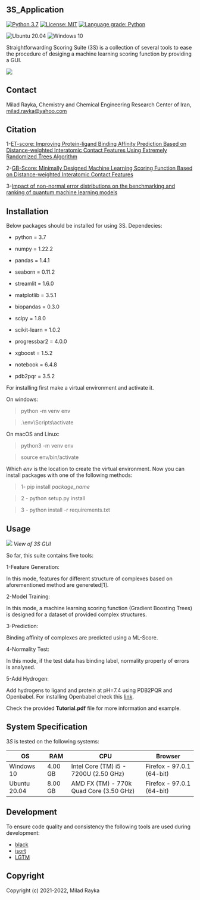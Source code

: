 3S_Application
--
[![Python 3.7](https://img.shields.io/badge/python-3.7-blue.svg)](https://www.python.org/downloads/release/python-360/)
[![License: MIT](https://img.shields.io/badge/License-MIT-yellow.svg)](https://opensource.org/licenses/MIT)
[![Language grade: Python](https://img.shields.io/lgtm/grade/python/g/miladrayka/3s_application.svg?logo=lgtm&logoWidth=18)](https://lgtm.com/projects/g/miladrayka/3s_application/context:python)

![Ubuntu 20.04](https://img.shields.io/badge/Ubuntu-E95420?style=for-the-badge&logo=ubuntu&logoColor=white)
![Windows 10](https://img.shields.io/badge/Windows-0078D6?style=for-the-badge&logo=windows&logoColor=white)


Straightforwarding Scoring Suite (3S) is a collection of several tools to ease the procedure of desiging a machine learning scoring function by providing a GUI.

![](https://github.com/miladrayka/3s_application/blob/main/logo.png)

Contact
---
Milad Rayka, Chemistry and Chemical Engineering Research Center of Iran, milad.rayka@yahoo.com

Citation
--

1-[ET-score: Improving Protein-ligand Binding Affinity Prediction Based on Distance-weighted Interatomic Contact Features Using Extremely Randomized Trees Algorithm](https://onlinelibrary.wiley.com/doi/full/10.1002/minf.202060084)

2-[GB-Score: Minimally Designed Machine Learning Scoring Function Based on Distance-weighted Interatomic Contact Features](https://chemrxiv.org/engage/chemrxiv/article-details/6210b55ce0f5297c08b7f36a)

3-[Impact of non-normal error distributions on the benchmarking and ranking of quantum machine learning models](https://iopscience.iop.org/article/10.1088/2632-2153/aba184/meta)

Installation
--
Below packages should be installed for using 3S. Dependecies:

- python = 3.7

- numpy = 1.22.2

- pandas = 1.4.1

- seaborn = 0.11.2

- streamlit = 1.6.0

- matplotlib = 3.5.1

- biopandas = 0.3.0

- scipy = 1.8.0

- scikit-learn = 1.0.2

- progressbar2 = 4.0.0

- xgboost = 1.5.2

- notebook = 6.4.8

- pdb2pqr = 3.5.2

For installing first make a virtual environment and activate it.

On windows:

>    python -m venv env

>    .\env\Scripts\activate

On macOS and Linux:

>    python3 -m venv env

>    source env/bin/activate

Which *env* is the location to create the virtual environment. Now you can install packages with one of the following methods:

>   1- pip install *package_name*

>  2 - python setup.py install

> 3 - python install -r requirements.txt

Usage
--

![](https://github.com/miladrayka/3s_application/blob/main/sample_gui.JPG)
*View of 3S GUI*


So far, this suite contains five tools:

1-Feature Generation:

In this mode, features for different structure of complexes based on aforementioned method are genereted[1].

2-Model Training:

In this mode, a machine learning scoring function (Gradient Boosting Trees) is designed for a dataset of provided complex structures.

3-Prediction:

Binding affinity of complexes are predicted using a ML-Score.

4-Normality Test:

In this mode, if the test data has binding label, normality property of errors is
analysed.

5-Add Hydrogen:

Add hydrogens to ligand and protein at pH=7.4 using PDB2PQR and Openbabel. For installing Openbabel check this [link](https://openbabel.org/docs/dev/Installation/install.html).

Check the provided **Tutorial.pdf** file for more information and example.

System Specification
--

3*S* is tested on the following systems:

| OS  |  RAM | CPU  | Browser |
| ------------ | ------------ | ------------ |------------ |
| Windows 10  | 4.00 GB  |  Intel Core (TM) i5 - 7200U (2.50 GHz) | Firefox - 97.0.1 (64-bit)|
| Ubuntu 20.04  |  8.00 GB | AMD FX (TM) - 770k Quad Core (3.50 GHz)  | Firefox - 97.0.1 (64-bit)| 

Development
--

To ensure code quality and consistency the following tools are used during development:

- [black](https://black.readthedocs.io/en/stable/)
- [isort](https://pycqa.github.io/isort/)
- [LGTM](https://lgtm.com/)

Copyright
--

Copyright (c) 2021-2022, Milad Rayka

